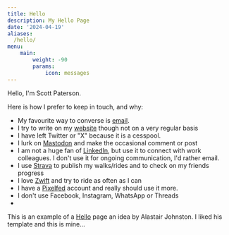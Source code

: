 ```yaml
---
title: Hello
description: My Hello Page
date: '2024-04-19'
aliases:
  /hello/
menu:
    main: 
        weight: -90
        params:
            icon: messages
---
```

Hello, I'm Scott Paterson.

Here is how I prefer to keep in touch, and why:

- My favourite way to converse is [email](mailto://scott@ukmac.net).
- I try to write on my [website](https://ukmac.net) though not on a very regular basis
- I have left Twitter or "X" because it is a cesspool.
- I lurk on [Mastodon](https://twit.social/@ukmac) and make the occasional comment or post
- I am not a huge fan of [LinkedIn](https://www.linkedin.com/in/scottpaterson1/), but use it to connect with work colleagues. I don't use it for ongoing communication, I'd rather email.
- I use [Strava](https://www.strava.com/athletes/2570377) to publish my walks/rides and to check on my friends progress
- I love [Zwift](https://www.zwift.com/uk/athlete/1025930) and try to ride as often as I can
- I have a [Pixelfed](https://pixelfed.social/i/web/profile/494993806810578139) account and really should use it more.
- I don't use Facebook, Instagram, WhatsApp or Threads
- 

This is an example of a [Hello](https://alastairjohnston.com/introducing-hello-pages/) page an idea by Alastair Johnston. I liked his template and this is mine...
